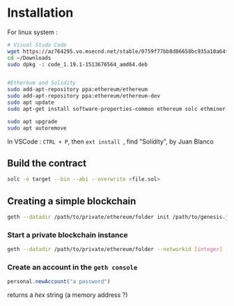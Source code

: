 # Installation
For linux system :
```bash
# Visual Studo Code
wget https://az764295.vo.msecnd.net/stable/0759f77bb8d86658bc935a10a64f6182c5a1eeba/code_1.19.1-1513676564_amd64.deb
cd ~/Downloads
sudo dpkg -i code_1.19.1-1513676564_amd64.deb


#Ethereum and Solidity
sudo add-apt-repository ppa:ethereum/ethereum
sudo add-apt-repository ppa:ethereum/ethereum-dev
sudo apt update
sudo apt-get install software-properties-common ethereum solc ethminer

sudo apt upgrade
sudo apt autoremove
```

In VSCode :
`CTRL + P`, then `ext install `, find "Solidity", by Juan Blanco

## Build the contract
```bash
solc -o target --bin --abi --overwrite <file.sol>
```

## Creating a simple blockchain
```bash
geth --datadir /path/to/private/ethereum/folder init /path/to/genesis.json
```
### Start a private blockchain instance
```bash
geth --datadir /path/to/private/ethereum/folder --networkid [integer] --rpc --verbosity 1 console
```

### Create an account in the `geth console`
```javascript
personal.newAccount("a password")
```
returns a _hex_ string (a memory address ?)